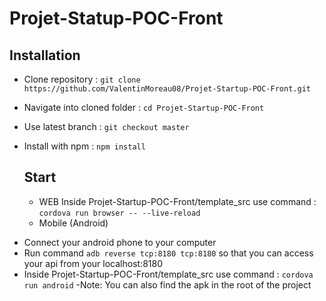 # Projet-Statup-POC-Front

## Installation
- Clone repository : `git clone https://github.com/ValentinMoreau08/Projet-Startup-POC-Front.git`
- Navigate into cloned folder : `cd Projet-Startup-POC-Front`
- Use latest branch : `git checkout master`
- Install with npm : `npm install`
  
  ## Start
  - WEB
Inside Projet-Startup-POC-Front/template_src use command : `cordova run browser -- --live-reload`
  - Mobile (Android)
* Connect your android phone to your computer
* Run command `adb reverse tcp:8180 tcp:8180` so that you can access your api from your localhost:8180 
* Inside Projet-Startup-POC-Front/template_src use command : `cordova run android`
-Note: You can also find the apk in the root of the project
